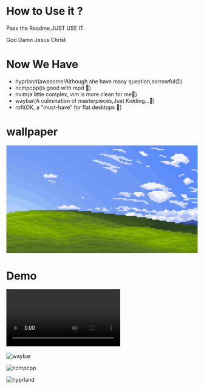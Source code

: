 # How to Use it ?
Pass the Readme,JUST USE IT.

God Damn Jesus Christ

# Now We Have
+ hyprland(awasome!Although she have many question,sorrowful🙃)
+ ncmpcpp(is good with mpd 🎹)
+ nvim(a little complex, vim is more clean for me🍳)
+ waybar(A culmination of masterpieces,Just Kidding...🤡)
+ rofi(OK, a "must-have" for flat desktops 🍚)

# wallpaper
![walpaper](./src/images/wallhaven-l3971q.png)

# Demo
<video src="./src/videos/demo_video"></video>

![waybar]("/images/waybar.png")

![ncmpcpp]("./src/images/ncmpcp.png")

![hyprland]("./src/images/hyprland.png")

